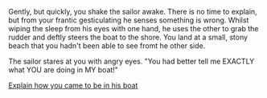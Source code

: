 Gently, but quickly, you shake the sailor awake. There is no time to explain, but from your frantic gesticulating he senses something is
wrong. Whilst wiping the sleep from his eyes with one hand, he uses the other to grab the rudder and deftly steers the boat to the shore.
You land at a small, stony beach that you hadn't been able to see fromt he other side.

The sailor stares at you with angry eyes. 
"You had better tell me EXACTLY what YOU are doing in MY boat!"

 
 
[Explain how you came to be in his boat](./explain/explain.md)
